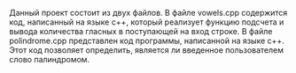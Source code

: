 Данный проект состоит из двух файлов. В файле vowels.cpp содержится код, написанный на языке с++, который реализует функцию подсчета и вывода количества гласных в поступающей на вход строке. В файле polindrome.cpp представлен код программы, написанной на языке с++. Этот код позволяет определить, является ли введенное пользователем слово палиндромом.
